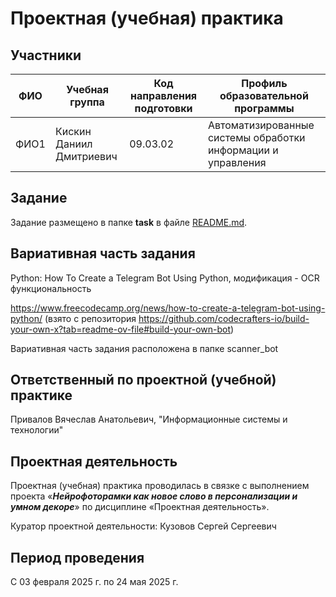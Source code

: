 # Проектная (учебная) практика

## Участники

| ФИО | Учебная группа | Код направления подготовки | Профиль образовательной программы |
|-|-|-|-|
| ФИО1 |Кискин Даниил Дмитриевич|09.03.02|Автоматизированные системы обработки информации и управления|


## Задание

Задание размещено в папке **task** в файле [README.md](task/README.md).

## Вариативная часть задания

Python: How To Create a Telegram Bot Using Python, модификация - OCR функциональность

https://www.freecodecamp.org/news/how-to-create-a-telegram-bot-using-python/ (взято с репозитория https://github.com/codecrafters-io/build-your-own-x?tab=readme-ov-file#build-your-own-bot)

Вариативная часть задания расположена в папке scanner_bot

## Ответственный по проектной (учебной) практике

Привалов Вячеслав Анатольевич, "Информационные системы и технологии"

## Проектная деятельность

Проектная (учебная) практика проводилась в связке с выполнением проекта «***Нейрофоторамки как новое слово в персонализации и умном декоре***» по дисциплине «Проектная деятельность».

Куратор проектной деятельности: Кузовов Сергей Сергеевич

## Период проведения

С 03 февраля 2025 г. по 24 мая 2025 г.
